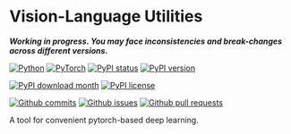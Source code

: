 # Vision-Language Utilities

***Working in progress. You may face inconsistencies and break-changes across different versions.***


[![Python](https://img.shields.io/badge/python-3670A0?style=for-the-badge&logo=python&logoColor=ffdd54)](https://www.python.org/)
[![PyTorch](https://img.shields.io/badge/PyTorch-%23EE4C2C.svg?style=for-the-badge&logo=PyTorch&logoColor=white)](https://pytorch.org/)
[![PyPI status](https://img.shields.io/pypi/status/vlutils.svg?style=for-the-badge&logo=pypi&labelColor=ffdd54)](https://pypi.python.org/pypi/vlutils/)
[![PyPI version](https://img.shields.io/pypi/v/vlutils.svg?style=for-the-badge&logo=pypi&labelColor=ffdd54)](https://pypi.python.org/pypi/vlutils/)

[![PyPI download month](https://img.shields.io/pypi/dm/vlutils.svg?style=for-the-badge&logo=pypi&labelColor=ffdd54&color=4fa5ec)](https://pypi.python.org/pypi/vlutils/)
[![PyPI license](https://img.shields.io/pypi/l/vlutils.svg?style=for-the-badge&logo=pypi&labelColor=ffdd54&color=dddddd)](https://pypi.python.org/pypi/vlutils/)

[![Github commits](https://img.shields.io/github/commit-activity/m/VL-Group/vlutils?logo=github&style=for-the-badge)](https://github.com/VL-Group/vlutils/issues)
[![Github issues](https://img.shields.io/github/issues/VL-Group/vlutils?logo=github&style=for-the-badge)](https://github.com/VL-Group/vlutils/issues)
[![Github pull requests](https://img.shields.io/github/issues-pr/VL-Group/vlutils?logo=github&style=for-the-badge)](https://github.com/VL-Group/vlutils/issues)



A tool for convenient pytorch-based deep learning.
